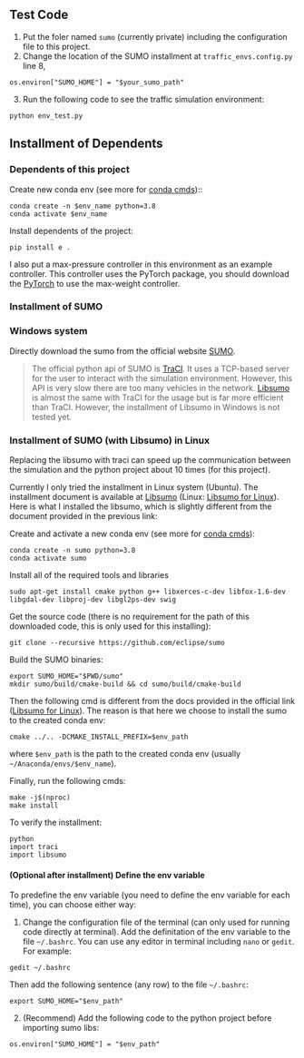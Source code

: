 ## Test Code

1. Put the foler named ```sumo``` (currently private) including the configuration file to this project.
2. Change the location of the SUMO installment at ```traffic_envs.config.py``` line 8, 
```
os.environ["SUMO_HOME"] = "$your_sumo_path"
```
3. Run the following code to see the traffic simulation environment:

```
python env_test.py
```

## Installment of Dependents

### Dependents of this project

Create new conda env (see more for [conda cmds](https://docs.conda.io/projects/conda/en/latest/user-guide/tasks/manage-environments.html))::

```
conda create -n $env_name python=3.8
conda activate $env_name
```

Install dependents of the project:

```
pip install e .
```

I also put a max-pressure controller in this environment as an example controller. This controller uses the PyTorch package, you should download the [PyTorch](https://pytorch.org/get-started/locally/) to use the max-weight controller. 

### Installment of SUMO

### Windows system

Directly download the sumo from the official website [SUMO](https://www.eclipse.org/sumo/). 

> The official python api of SUMO is [TraCI](https://sumo.dlr.de/docs/TraCI.html). It uses a TCP-based server for the user to interact with the simulation environment. However, this API is very slow there are too many vehicles in the network. [Libsumo](https://sumo.dlr.de/docs/Libsumo.html) is almost the same with TraCI for the usage but is far more efficient than TraCI. However, the installment of Libsumo in Windows is not tested yet.


### Installment of SUMO (with Libsumo) in Linux

Replacing the libsumo with traci can speed up the communication between the simulation and the python project about 10 times (for this project). 

Currently I only tried the installment in Linux system (Ubuntu). The installment document is available at [Libsumo](https://sumo.dlr.de/docs/Libsumo.html) (Linux: [Libsumo for Linux](https://sumo.dlr.de/docs/Installing/Linux_Build.html)). Here is what I installed the libsumo, which is slightly different from the document provided in the previous link:


Create and activate a new conda env (see more for [conda cmds](https://docs.conda.io/projects/conda/en/latest/user-guide/tasks/manage-environments.html)):

```
conda create -n sumo python=3.8
conda activate sumo
```

Install all of the required tools and libraries

```
sudo apt-get install cmake python g++ libxerces-c-dev libfox-1.6-dev libgdal-dev libproj-dev libgl2ps-dev swig
```
Get the source code (there is no requirement for the path of this downloaded code, this is only used for this installing):
```
git clone --recursive https://github.com/eclipse/sumo
```
Build the SUMO binaries:
```
export SUMO_HOME="$PWD/sumo"
mkdir sumo/build/cmake-build && cd sumo/build/cmake-build
```
Then the following cmd is different from the docs provided in the official link ([Libsumo for Linux](https://sumo.dlr.de/docs/Installing/Linux_Build.html)). The reason is that here we choose to install the sumo to the created conda env:
```
cmake ../.. -DCMAKE_INSTALL_PREFIX=$env_path
```
where ```$env_path``` is the path to the created conda env (usually ```~/Anaconda/envs/$env_name```). 

Finally, run the following cmds:
```
make -j$(nproc)
make install
```
To verify the installment:

```
python
import traci
import libsumo
```

#### (Optional after installment) Define the env variable

To predefine the env variable (you need to define the env variable for each time), you can choose either way:

1. Change the configuration file of the terminal (can only used for running code directly at terminal). Add the definitation of the env variable to the file ```~/.bashrc```. You can use any editor in terminal including ```nano``` or ```gedit```. For example:

```
gedit ~/.bashrc
```
  Then add the following sentence (any row) to the file ```~/.bashrc```:
```
export SUMO_HOME="$env_path"
```
2. (Recommend) Add the following code to the python project before importing sumo libs:

```
os.environ["SUMO_HOME"] = "$env_path"
```


